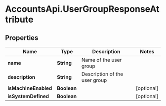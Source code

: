# AccountsApi.UserGroupResponseAttribute

## Properties
Name | Type | Description | Notes
------------ | ------------- | ------------- | -------------
**name** | **String** | Name of the user group  | 
**description** | **String** | Description of the user group  | 
**isMachineEnabled** | **Boolean** |  | [optional] 
**isSystemDefined** | **Boolean** |  | [optional] 
